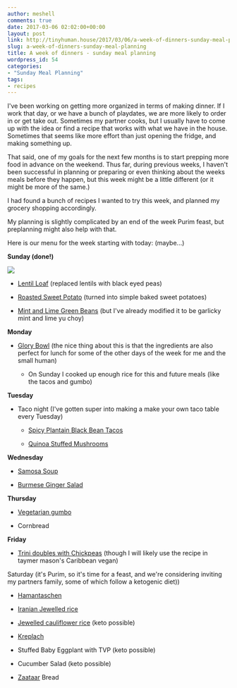 ```yaml
---
author: meshell
comments: true
date: 2017-03-06 02:02:00+00:00
layout: post
link: http://tinyhuman.house/2017/03/06/a-week-of-dinners-sunday-meal-planning/
slug: a-week-of-dinners-sunday-meal-planning
title: A week of dinners - sunday meal planning
wordpress_id: 54
categories:
- "Sunday Meal Planning"
tags:
- recipes
---
```


I've been working on getting more organized in terms of making dinner. If I work that day, or we have a bunch of playdates, we are more likely to order in or get take out. Sometimes my partner cooks, but I usually have to come up with the idea or find a recipe that works with what we have in the house. Sometimes that seems like more effort than just opening the fridge, and making something up.

That said, one of my goals for the next few months is to start prepping more food in advance on the weekend. Thus far, during previous weeks, I haven't been successful in planning or preparing or even thinking about the weeks meals before they happen, but this week might be a little different (or it might be more of the same.)

I had found a bunch of recipes I wanted to try this week, and planned my grocery shopping accordingly.

My planning is slightly complicated by an end of the week Purim feast, but preplanning might also help with that.

Here is our menu for the week starting with today: (maybe...)

**Sunday (done!)**

![](http://tinyhuman.house/wp-content/uploads/2017/03/black-eyed-pea-loaf-1024x768.jpg)




  * [Lentil Loaf](http://www.myvegancookbook.com/recipes/recipe.php?id=16) (replaced lentils with black eyed peas)


  * [Roasted Sweet Potato](http://www.theveganroad.com/recipes/roasted-sweet-potatoes-with-pumpkin-seeds/) (turned into simple baked sweet potatoes)


  * [Mint and Lime Green Beans](http://www.marthastewart.com/852398/green-beans-lime-and-mint) (but I've already modified it to be garlicky mint and lime yu choy)


**Monday**




  * [Glory Bowl](http://whitewatercooks.com/portfolio_page/glory-bowl/) (the nice thing about this is that the ingredients are also perfect for lunch for some of the other days of the week for me and the small human)


    * On Sunday I cooked up enough rice for this and future meals (like the tacos and gumbo)





**Tuesday**




  * Taco night (I've gotten super into making a make your own taco table every Tuesday)


    * [Spicy Plantain Black Bean Tacos](http://minimalistbaker.com/spicy-plantain-black-bean-tacos/)


    * [Quinoa Stuffed Mushrooms](http://cooknourishbliss.com/2016/08/01/mexican-quinoa-stuffed-portabella-mushrooms/)





**Wednesday**




  * [Samosa Soup](http://yupitsvegan.com/2014/09/16/samosa-soup/)


  * [Burmese Ginger Salad](http://mayabugs.com/blog/asian-recipes/burmese-ginger-salad/)


**Thursday**




  * [Vegetarian gumbo](http://spicysouthernkitchen.com/vegetarian-gumbo/)


  * Cornbread


**Friday**




  * [Trini doubles with Chickpeas](http://www.food.com/recipe/trini-doubles-caribbean-fried-dough-and-chickpea-sandwiches-232226) (though I will likely use the recipe in taymer mason's Caribbean vegan)


Saturday (it's Purim, so it's time for a feast, and we're considering inviting my partners family, some of which follow a ketogenic diet))


  * [Hamantaschen](http://www.haaretz.com/jewish/kosher-cuisine/.premium-1.579057)


  * [Iranian Jewelled rice](http://www.thekitchn.com/recipe-iranian-jeweled-rice-recipes-from-the-kitchn-194680)


  * [Jewelled cauliflower rice](http://littleferrarokitchen.com/2016/04/jeweled-cauliflower-rice-pomegranate-pistachios/) (keto possible)


  * [Kreplach](http://www.jvs.org.uk/vegan-kreplach-for-purim/)


  * Stuffed Baby Eggplant with TVP (keto possible)


  * Cucumber Salad (keto possible)


  * [Zaataar](http://www.kitchenofpalestine.com/zaatar-bread/) Bread
